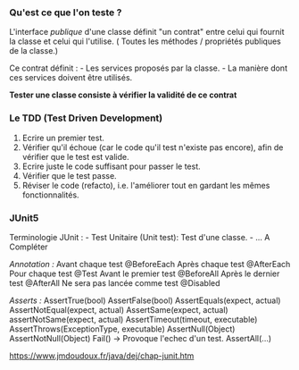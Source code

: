 
### Qu'est ce que l'on teste ? 

L'interface *publique* d'une classe définit "un contrat" entre celui qui fournit la classe et celui qui l'utilise. ( Toutes les méthodes / propriétés publiques de la classe.)

Ce contrat définit : 
	- Les services proposés par la classe.
	- La manière dont ces services doivent être utilisés. 

**Tester une classe consiste à vérifier la validité de ce contrat**


### Le TDD (Test Driven Development)

1. Ecrire un premier test.
2. Vérifier qu'il échoue (car le code qu'il test n'existe pas encore), afin de vérifier que le test est valide.
3. Ecrire juste le code suffisant pour passer le test.
4. Vérifier que le test passe.
5. Réviser le code (refacto), i.e. l'améliorer tout en gardant les mêmes fonctionnalités. 

### JUnit5

Terminologie JUnit : 
	- Test Unitaire (Unit test): Test d'une classe.
	- ... A Compléter 

*Annotation :*
Avant  chaque test @BeforeEach 
Après  chaque test @AfterEach
Pour   chaque test @Test
Avant  le premier test @BeforeAll
Après  le dernier test @AfterAll
Ne sera pas lancée comme test @Disabled

*Asserts :* 
AssertTrue(bool)
AssertFalse(bool)
AssertEquals(expect, actual)
AssertNotEqual(expect, actual)
AssertSame(expect, actual)
assertNotSame(expect, actual)
AssertTimeout(timeout, executable)
AssertThrows(ExceptionType, executable)
AssertNull(Object)
AssertNotNull(Object)
Fail() -> Provoque l'echec d'un test.
AssertAll(...)

https://www.jmdoudoux.fr/java/dej/chap-junit.htm